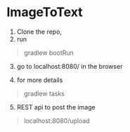 # ImageToText

1. Clone the repo,
2. run
> gradlew bootRun

3. go to localhost:8080/ in the browser

4. for more details
>gradlew tasks 

5. REST api to post the image 
>localhost:8080/upload
